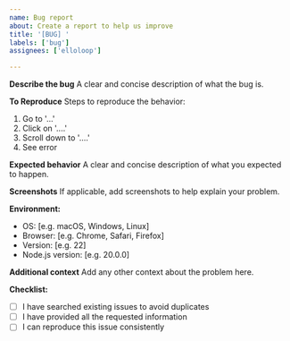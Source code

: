 ```yaml
---
name: Bug report
about: Create a report to help us improve
title: '[BUG] '
labels: ['bug']
assignees: ['elloloop']

---
```


**Describe the bug**
A clear and concise description of what the bug is.

**To Reproduce**
Steps to reproduce the behavior:
1. Go to '...'
2. Click on '....'
3. Scroll down to '....'
4. See error

**Expected behavior**
A clear and concise description of what you expected to happen.

**Screenshots**
If applicable, add screenshots to help explain your problem.

**Environment:**
 - OS: [e.g. macOS, Windows, Linux]
 - Browser: [e.g. Chrome, Safari, Firefox]
 - Version: [e.g. 22]
 - Node.js version: [e.g. 20.0.0]

**Additional context**
Add any other context about the problem here.

**Checklist:**
- [ ] I have searched existing issues to avoid duplicates
- [ ] I have provided all the requested information
- [ ] I can reproduce this issue consistently 